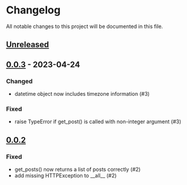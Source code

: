 # Changelog

All notable changes to this project will be documented in this file.

## [Unreleased]

## [0.0.3] - 2023-04-24

### Changed

- datetime object now includes timezone information (#3)

### Fixed

- raise TypeError if get_post() is called with non-integer argument (#3)

## [0.0.2]

### Fixed

- get_posts() now returns a list of posts correctly (#2)
- add missing HTTPException to \_\_all\_\_ (#2)

[unreleased]: https://github.com/ItsRqtl/cbmc.py/compare/v1.1.1...HEAD
[0.0.3]: https://github.com/ItsRqtl/cbmc.py/compare/v0.0.2...v0.0.3
[0.0.2]: https://github.com/ItsRqtl/cbmc.py/releases/tag/v0.0.2

